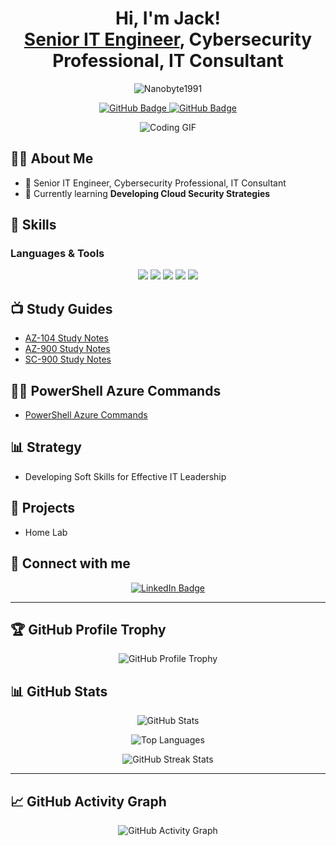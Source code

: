 <h1 align="center">Hi, I'm Jack! <br/><a href="https://www.linkedin.com/in/jack-milburn/">Senior IT Engineer</a>, Cybersecurity Professional, IT Consultant</h1>

<p align="center">
  <img src="https://komarev.com/ghpvc/?username=Nanobyte1991&label=Profile%20views&color=0e75b6&style=flat" alt="Nanobyte1991" />
</p>

<p align="center">
  <a href="https://github.com/Nanobyte1991?tab=followers">
    <img src="https://img.shields.io/github/followers/Nanobyte1991?label=Followers&style=social" alt="GitHub Badge">
  </a>
  <a href="https://github.com/Nanobyte1991?tab=repositories">
    <img src="https://img.shields.io/github/stars/Nanobyte1991?label=Stars&style=social" alt="GitHub Badge">
  </a>
</p>

<p align="center">
  <img src="https://media.giphy.com/media/l46C9p2SEl1XBPxM4/giphy.gif" alt="Coding GIF">
</p>

## 👨‍💻 About Me

- 💼 Senior IT Engineer, Cybersecurity Professional, IT Consultant
- 🌱 Currently learning **Developing Cloud Security Strategies**

## 🔧 Skills

### Languages & Tools
<p align="center">
  <img src="https://img.shields.io/badge/-PowerShell-5391FE?logo=powershell&logoColor=white&style=for-the-badge" />
  <img src="https://img.shields.io/badge/-Azure-0078D4?logo=microsoft-azure&logoColor=white&style=for-the-badge" />
  <img src="https://img.shields.io/badge/-Python-3776AB?logo=python&logoColor=white&style=for-the-badge" />
  <img src="https://img.shields.io/badge/-Docker-2496ED?logo=docker&logoColor=white&style=for-the-badge" />
  <img src="https://img.shields.io/badge/-Kubernetes-326CE5?logo=kubernetes&logoColor=white&style=for-the-badge" />
</p>

## 📺 Study Guides

- [AZ-104 Study Notes](https://github.com/Nanobyte1991/AZ-104-Study-Notes)
- [AZ-900 Study Notes](https://github.com/Nanobyte1991/AZ-900-Study-Notes)
- [SC-900 Study Notes](https://github.com/Nanobyte1991/SC-900-Study-Notes)

## 👨‍💻 PowerShell Azure Commands

- [PowerShell Azure Commands](https://github.com/Nanobyte1991/PowerShell-Azure-Commands)

## 📊 Strategy

- Developing Soft Skills for Effective IT Leadership

## 🔧 Projects

- Home Lab

## 🤳 Connect with me

<p align="center">
  <a href="https://www.linkedin.com/in/jack-milburn/">
    <img src="https://img.shields.io/badge/-LinkedIn-0077B5?logo=linkedin&logoColor=white&style=for-the-badge" alt="LinkedIn Badge">
  </a>
</p>

---

## 🏆 GitHub Profile Trophy

<p align="center">
  <img src="https://github-profile-trophy.vercel.app/?username=Nanobyte1991&theme=onedark&no-frame=true&margin-w=20&row=1&column=6" alt="GitHub Profile Trophy">
</p>

## 📊 GitHub Stats

<p align="center">
  <img src="https://github-readme-stats.vercel.app/api?username=Nanobyte1991&show_icons=true&theme=radical" alt="GitHub Stats">
</p>

<p align="center">
  <img src="https://github-readme-stats.vercel.app/api/top-langs/?username=Nanobyte1991&layout=compact&theme=radical" alt="Top Languages">
</p>

<p align="center">
  <img src="https://github-readme-streak-stats.herokuapp.com/?user=Nanobyte1991&theme=radical" alt="GitHub Streak Stats">
</p>

---

## 📈 GitHub Activity Graph

<p align="center">
  <img src="https://activity-graph.herokuapp.com/graph?username=Nanobyte1991&bg_color=1a1b27&color=be90f2&line=638fda&point=35aea1&area=true&hide_border=true" alt="GitHub Activity Graph">
</p>

